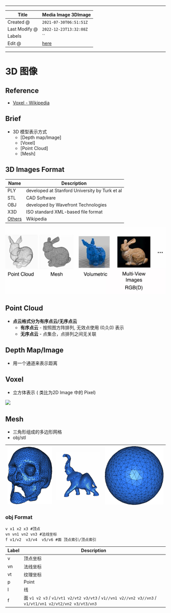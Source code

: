-----

| Title         | Media Image 3DImage                                  |
| ------------- | ---------------------------------------------------- |
| Created @     | `2021-07-30T06:51:51Z`                               |
| Last Modify @ | `2022-12-23T13:32:08Z`                               |
| Labels        | \`\`                                                 |
| Edit @        | [here](https://github.com/junxnone/aiwiki/issues/39) |

-----

# 3D 图像

## Reference

  - [Voxel - Wikipedia](https://en.wikipedia.org/wiki/Voxel)

## Brief

  - 3D 模型表示方式
      - \[Depth map/Image\]
      - \[Voxel\]
      - \[Point Cloud\]
      - \[Mesh\]

## 3D Images Format

| Name                                                                   | Description                                    |
| ---------------------------------------------------------------------- | ---------------------------------------------- |
| PLY                                                                    | developed at Stanford University by Turk et al |
| STL                                                                    | CAD Software                                   |
| OBJ                                                                    | developed by Wavefront Technologies            |
| X3D                                                                    | ISO standard XML-based file format             |
| [Others](https://en.wikipedia.org/wiki/Category:Graphics_file_formats) | Wikipedia                                      |

![image](media/f5c8f26f99120b4b9d3096fa471a0bdd710c3952.png)

## Point Cloud

  - **点云格式分为有序点云/无序点云**
      - **有序点云** - 按照图方阵排列, 无效点使用 (0,0,0) 表示
      - **无序点云** - 点集合，点排列之间无关联

## Depth Map/Image

  - 用一个通道来表示距离

## Voxel

  - 立方体表示 ( 类比为2D Image 中的 Pixel)

<img width= 200 src='https://user-images.githubusercontent.com/2216970/161205920-d619e497-d32c-4b51-b4ab-741fa546415a.png'>

## Mesh

  - 三角形组成的多边形网格
  - obj/stl

| ![image](media/9e5ed346f0374fe9e1ca86c1a6289dfc8721c730.png) | ![image](media/ea2781d777b20ce1fa8b2352fcc020912e026c3f.png) | ![image](media/a739fc863a2de92e278ce5f9c1fa424d20d69f72.png) |
| ------------------------------------------------------------ | ------------------------------------------------------------ | ------------------------------------------------------------ |

### obj Format

    v x1 x2 x3 #顶点
    vn vn1 vn2 vn3 #法线坐标
    f v1/v2  v3/v4  v5/v6 #面 顶点索引/顶点索引

| Label | Description                                                                                            |
| ----- | ------------------------------------------------------------------------------------------------------ |
| v     | 顶点坐标                                                                                                   |
| vn    | 法线坐标                                                                                                   |
| vt    | 纹理坐标                                                                                                   |
| p     | Point                                                                                                  |
| l     | 线                                                                                                      |
| f     | 面 `v1 v2 v3` / `v1/vt1 v2/vt2 v3/vt3` / `v1//vn1 v2//vn2 v3//vn3` / `v1/vt1/vn1 v2/vt2/vn2 v3/vt3/vn3` |
